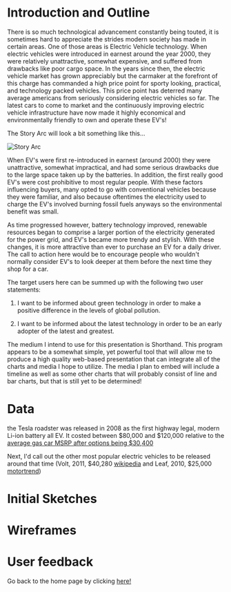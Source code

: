 # Introduction and Outline

There is so much technological advancement constantly being touted, it is sometimes hard to appreciate the strides modern society has made in certain areas. 
One of those areas is Electric Vehicle technology. When electric vehicles were introduced in earnest around the year 2000, they were relatively unattractive, 
somewhat expensive, and suffered from drawbacks like poor cargo space. In the years since then, the electric vehicle market has grown appreciably but the 
carmaker at the forefront of this charge has commanded a high price point for sporty looking, practical, and technology packed vehicles. This price point has 
deterred many average americans from seriously considering electric vehicles so far. The latest cars to come to market and the continuously improving electric vehicle infrastructure have now made it highly economical and environmentally friendly to own and operate these EV's!

The Story Arc will look a bit something like this...

![Story Arc](https://user-images.githubusercontent.com/67769481/88490294-ac26e500-cf68-11ea-9194-4af4e4558856.png)

When EV's were first re-introduced in earnest (around 2000) they were unattractive, somewhat impractical, and had some serious drawbacks due to the large space taken up by the batteries. In addition, the first really good EV's were cost prohibitive to most regular people. With these factors influencing buyers, many opted to go with conventional vehicles because they were familiar, and also because oftentimes the electricity used to charge the EV's involved burning fossil fuels anyways so the environmental benefit was small. 

As time progressed however, battery technology improved, renewable resources began to comprise a larger portion of the electricity generated for the power grid, and EV's became more trendy and stylish. With these changes, it is more attractive than ever to purchase an EV for a daily driver. The call to action here would be to encourage people who wouldn't normally consider EV's  to look deeper at them before the next time they shop for a car. 

The target users here can be summed up with the following two user statements:
1) I want to be informed about green technology in order to make a positive difference in the levels of global pollution.

2) I want to be informed about the latest technology in order to be an early adopter of the latest and greatest. 

The medium I intend to use for this presentation is Shorthand. This program appears to be a somewhat simple, yet powerful tool that will allow me to produce a high quality web-based presentation that can integrate all of the charts and media I hope to utilize. The media I plan to embed will include a timeline as well as some other charts that will probably consist of line and bar charts, but that is still yet to be determined!

# Data

the Tesla roadster was released in 2008 as the first highway legal, modern Li-ion battery all EV. It costed between $80,000 and $120,000 relative to the [average gas car MSRP after options being $30,400](/https://www.cnbc.com/2019/10/22/car-prices-are-rapidly-increasing-heres-why-thats-bad-for-americans.html#:~:text=Back%20in%202008%2C%20the%20average,car's%20overall%20price%20to%20%2430%2C400.) 

Next, I'd call out the other most popular electric vehicles to be released around that time (Volt, 2011, $40,280 [wikipedia](https://en.wikipedia.org/wiki/Chevrolet_Volt) and Leaf, 2010, $25,000 [motortrend](https://www.motortrend.com/news/2010-nissan-leaf-first-look/))


# Initial Sketches



# Wireframes



# User feedback 






Go back to the home page by clicking [here!](/README.md)
